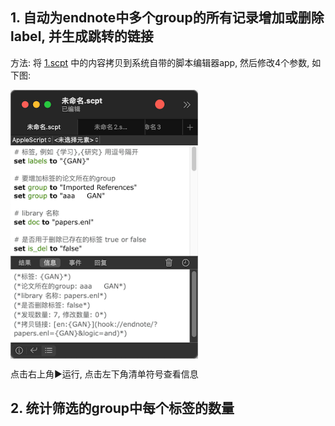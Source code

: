 ## 1. 自动为endnote中多个group的所有记录增加或删除label, 并生成跳转的链接
方法: 将 [1.scpt](1.scpt) 中的内容拷贝到系统自带的脚本编辑器app, 然后修改4个参数, 如下图:

<img src="1.png" width = "300" alt="" align=center />

点击右上角▶️运行, 点击左下角清单符号查看信息

## 2. 统计筛选的group中每个标签的数量
